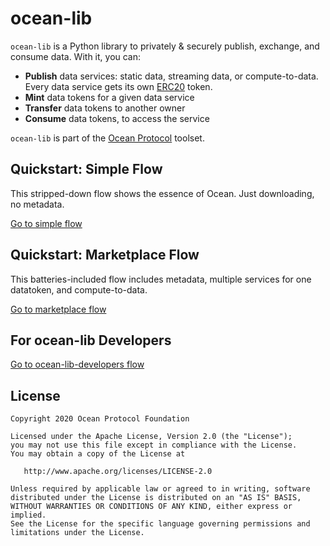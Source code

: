 
# ocean-lib

`ocean-lib` is a Python library to privately & securely publish, exchange, and consume data. With it, you can:
* **Publish** data services: static data, streaming data, or compute-to-data. Every data service gets its own [ERC20](https://github.com/ethereum/EIPs/blob/7f4f0377730f5fc266824084188cc17cf246932e/EIPS/eip-20.md) token.
* **Mint** data tokens for a given data service
* **Transfer** data tokens to another owner
* **Consume** data tokens, to access the service

`ocean-lib` is part of the [Ocean Protocol](www.oceanprotocol.com) toolset.

## Quickstart: Simple Flow

This stripped-down flow shows the essence of Ocean. Just downloading, no metadata.

[Go to simple flow](README_simpleflow.md)

## Quickstart: Marketplace Flow

This batteries-included flow includes metadata, multiple services for one datatoken, and compute-to-data.

[Go to marketplace flow](README_marketplace_flow.md)

## For ocean-lib Developers

[Go to ocean-lib-developers flow](README_ocean-lib-developers.md)

## License

```
Copyright 2020 Ocean Protocol Foundation

Licensed under the Apache License, Version 2.0 (the "License");
you may not use this file except in compliance with the License.
You may obtain a copy of the License at

   http://www.apache.org/licenses/LICENSE-2.0

Unless required by applicable law or agreed to in writing, software
distributed under the License is distributed on an "AS IS" BASIS,
WITHOUT WARRANTIES OR CONDITIONS OF ANY KIND, either express or implied.
See the License for the specific language governing permissions and
limitations under the License.
```
